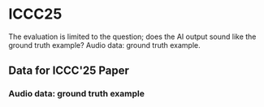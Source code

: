 # ICCC25

The evaluation is limited to the question; does the AI output sound like the ground truth example? 
Audio data: ground truth example.

## Data for ICCC'25 Paper

### Audio data: ground truth example





